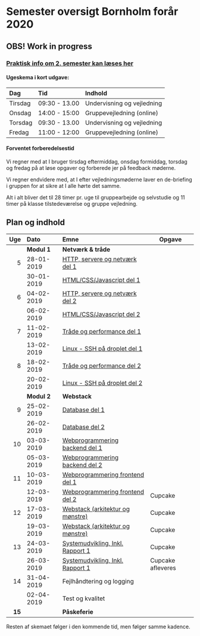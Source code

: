 # Semester oversigt Bornholm forår 2020
## OBS! Work in progress

### [Praktisk info om 2. semester kan læses her](Praktisk.md)

#### Ugeskema i kort udgave:

| Dag   | Tid          | Indhold                  |
| :---- | :----------  | :------------------------|  
|Tirsdag |09:30 - 13.00 |Undervisning og vejledning|
|Onsdag |14:00 - 15:00 | Gruppevejledning (online)|
|Torsdag |09:30 - 13.00 | Undervisning og vejledning|
|Fredag |11:00 - 12:00 | Gruppevejledning (online)|

#### Forventet forberedelsestid
Vi regner med at I bruger tirsdag eftermiddag, onsdag formiddag, torsdag og fredag på at løse opgaver og forberede jer på feedback møderne. 

Vi regner endvidere med, at I efter vejledningsmøderne laver en de-briefing i gruppen for at sikre at I alle hørte det samme. 

Alt i alt bliver det til 28 timer pr. uge til gruppearbejde og selvstudie og 11 timer på klasse tilstedeværelse og gruppe vejledning.

## Plan og indhold

|  Uge     | Dato        | Emne                                     | Opgave |
| ---:     | :---------- | :--------------------------------------- | ------- |
|          | **Modul 1** | **Netværk & tråde**                      |  |
|        5 | 28-01-2019  | [HTTP, servere og netværk del 1](Modul1/Httpserver.md) ||
|          | 30-01-2019  | [HTML/CSS/Javascript del 1](Modul1/html.md) ||
|        6 | 04-02-2019  | [HTTP, servere og netværk del 2](Modul1/Httpserver.md) ||
|          | 06-02-2019  | [HTML/CSS/Javascript del 2](Modul1/html.md) ||
|        7 | 11-02-2019  | [Tråde og performance del 1](Modul1/Threads.md)     ||
|          | 13-02-2019| [Linux - SSH på droplet del 1](Modul2/Week1-Deployment) ||
|        8 | 18-02-2019  | [Tråde og performance del 2](Modul1/Threads.md)     ||
|          | 20-02-2019| [Linux - SSH på droplet del 2](Modul2/Week1-Deployment) ||
|          | **Modul 2** | **Webstack**                             ||
|        9 | 25-02-2019| [Database del 1](Modul2/Week2-Database/) ||
|          | 26-02-2019| [Database del 2](Modul2/Week2-Database/)  ||
|       10 | 03-03-2019 | [Webprogrammering backend del 1](Modul2/Week3-Backend/)  |  |
|          | 05-03-2019 |  [Webprogrammering backend del 2](Modul2/Week3-Backend/) |  |
|       11 | 10-03-2019| [Webprogrammering frontend del 1](Modul2/Week4-Frontend) | |
|          | 12-03-2019| [Webprogrammering frontend del 2](Modul2/Week4-Frontend) |Cupcake|
|		  12| 17-03-2019| [Webstack (arkitektur og mønstre)](Modul3/) | Cupcake |
|		    | 19-03-2019| [Webstack (arkitektur og mønstre)](Modul3/) | Cupcake |
|      13  | 24-03-2019| [Systemudvikling, Inkl. Rapport 1](Modul2/Week5-Report/) |Cupcake |
|          | 26-03-2019| [Systemudvikling, Inkl. Rapport 1](Modul2/Week5-Report/) |Cupcake afleveres|
|       14 | 31-04-2019| Fejlhåndtering og logging | | 
|          | 02-04-2019   | Test og kvalitet  | |
|   **15** |   | **Påskeferie** ||

Resten af skemaet følger i den kommende tid, men følger samme kadence.